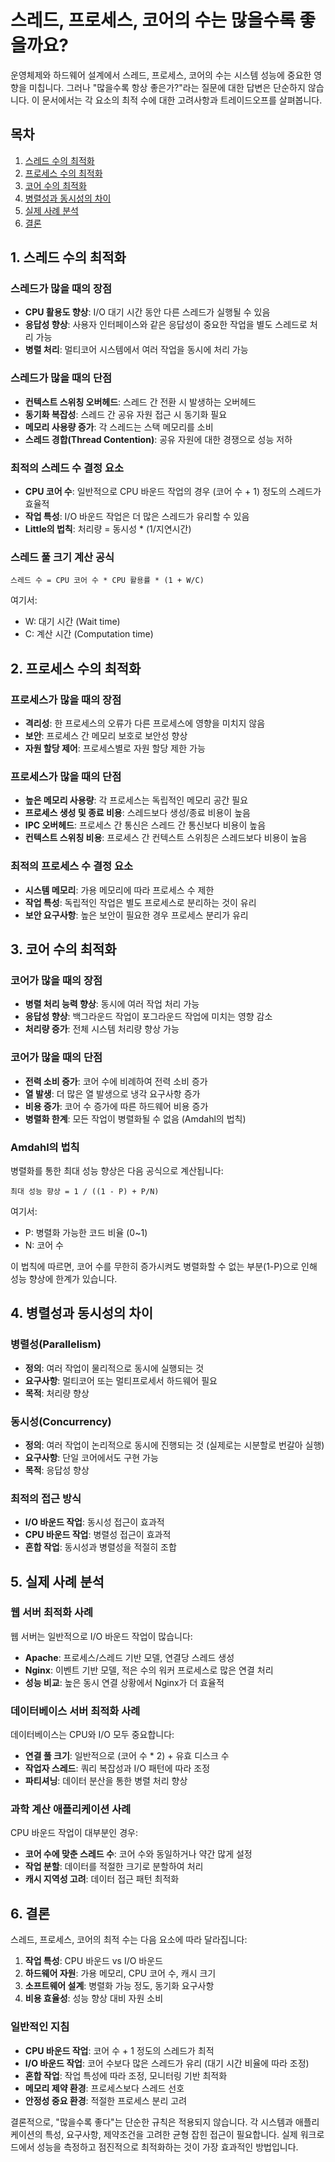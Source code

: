 # 스레드, 프로세스, 코어의 수는 많을수록 좋을까요?

운영체제와 하드웨어 설계에서 스레드, 프로세스, 코어의 수는 시스템 성능에 중요한 영향을 미칩니다. 그러나 "많을수록 항상 좋은가?"라는 질문에 대한 답변은 단순하지 않습니다. 이 문서에서는 각 요소의 최적 수에 대한 고려사항과 트레이드오프를 살펴봅니다.

## 목차
1. [스레드 수의 최적화](#1-스레드-수의-최적화)
2. [프로세스 수의 최적화](#2-프로세스-수의-최적화)
3. [코어 수의 최적화](#3-코어-수의-최적화)
4. [병렬성과 동시성의 차이](#4-병렬성과-동시성의-차이)
5. [실제 사례 분석](#5-실제-사례-분석)
6. [결론](#6-결론)

## 1. 스레드 수의 최적화

### 스레드가 많을 때의 장점
- **CPU 활용도 향상**: I/O 대기 시간 동안 다른 스레드가 실행될 수 있음
- **응답성 향상**: 사용자 인터페이스와 같은 응답성이 중요한 작업을 별도 스레드로 처리 가능
- **병렬 처리**: 멀티코어 시스템에서 여러 작업을 동시에 처리 가능

### 스레드가 많을 때의 단점
- **컨텍스트 스위칭 오버헤드**: 스레드 간 전환 시 발생하는 오버헤드
- **동기화 복잡성**: 스레드 간 공유 자원 접근 시 동기화 필요
- **메모리 사용량 증가**: 각 스레드는 스택 메모리를 소비
- **스레드 경합(Thread Contention)**: 공유 자원에 대한 경쟁으로 성능 저하

### 최적의 스레드 수 결정 요소
- **CPU 코어 수**: 일반적으로 CPU 바운드 작업의 경우 (코어 수 + 1) 정도의 스레드가 효율적
- **작업 특성**: I/O 바운드 작업은 더 많은 스레드가 유리할 수 있음
- **Little의 법칙**: 처리량 = 동시성 * (1/지연시간)

### 스레드 풀 크기 계산 공식
```
스레드 수 = CPU 코어 수 * CPU 활용률 * (1 + W/C)
```
여기서:
- W: 대기 시간 (Wait time)
- C: 계산 시간 (Computation time)

## 2. 프로세스 수의 최적화

### 프로세스가 많을 때의 장점
- **격리성**: 한 프로세스의 오류가 다른 프로세스에 영향을 미치지 않음
- **보안**: 프로세스 간 메모리 보호로 보안성 향상
- **자원 할당 제어**: 프로세스별로 자원 할당 제한 가능

### 프로세스가 많을 때의 단점
- **높은 메모리 사용량**: 각 프로세스는 독립적인 메모리 공간 필요
- **프로세스 생성 및 종료 비용**: 스레드보다 생성/종료 비용이 높음
- **IPC 오버헤드**: 프로세스 간 통신은 스레드 간 통신보다 비용이 높음
- **컨텍스트 스위칭 비용**: 프로세스 간 컨텍스트 스위칭은 스레드보다 비용이 높음

### 최적의 프로세스 수 결정 요소
- **시스템 메모리**: 가용 메모리에 따라 프로세스 수 제한
- **작업 특성**: 독립적인 작업은 별도 프로세스로 분리하는 것이 유리
- **보안 요구사항**: 높은 보안이 필요한 경우 프로세스 분리가 유리

## 3. 코어 수의 최적화

### 코어가 많을 때의 장점
- **병렬 처리 능력 향상**: 동시에 여러 작업 처리 가능
- **응답성 향상**: 백그라운드 작업이 포그라운드 작업에 미치는 영향 감소
- **처리량 증가**: 전체 시스템 처리량 향상 가능

### 코어가 많을 때의 단점
- **전력 소비 증가**: 코어 수에 비례하여 전력 소비 증가
- **열 발생**: 더 많은 열 발생으로 냉각 요구사항 증가
- **비용 증가**: 코어 수 증가에 따른 하드웨어 비용 증가
- **병렬화 한계**: 모든 작업이 병렬화될 수 없음 (Amdahl의 법칙)

### Amdahl의 법칙
병렬화를 통한 최대 성능 향상은 다음 공식으로 계산됩니다:
```
최대 성능 향상 = 1 / ((1 - P) + P/N)
```
여기서:
- P: 병렬화 가능한 코드 비율 (0~1)
- N: 코어 수

이 법칙에 따르면, 코어 수를 무한히 증가시켜도 병렬화할 수 없는 부분(1-P)으로 인해 성능 향상에 한계가 있습니다.

## 4. 병렬성과 동시성의 차이

### 병렬성(Parallelism)
- **정의**: 여러 작업이 물리적으로 동시에 실행되는 것
- **요구사항**: 멀티코어 또는 멀티프로세서 하드웨어 필요
- **목적**: 처리량 향상

### 동시성(Concurrency)
- **정의**: 여러 작업이 논리적으로 동시에 진행되는 것 (실제로는 시분할로 번갈아 실행)
- **요구사항**: 단일 코어에서도 구현 가능
- **목적**: 응답성 향상

### 최적의 접근 방식
- **I/O 바운드 작업**: 동시성 접근이 효과적
- **CPU 바운드 작업**: 병렬성 접근이 효과적
- **혼합 작업**: 동시성과 병렬성을 적절히 조합

## 5. 실제 사례 분석

### 웹 서버 최적화 사례
웹 서버는 일반적으로 I/O 바운드 작업이 많습니다:
- **Apache**: 프로세스/스레드 기반 모델, 연결당 스레드 생성
- **Nginx**: 이벤트 기반 모델, 적은 수의 워커 프로세스로 많은 연결 처리
- **성능 비교**: 높은 동시 연결 상황에서 Nginx가 더 효율적

### 데이터베이스 서버 최적화 사례
데이터베이스는 CPU와 I/O 모두 중요합니다:
- **연결 풀 크기**: 일반적으로 (코어 수 * 2) + 유효 디스크 수
- **작업자 스레드**: 쿼리 복잡성과 I/O 패턴에 따라 조정
- **파티셔닝**: 데이터 분산을 통한 병렬 처리 향상

### 과학 계산 애플리케이션 사례
CPU 바운드 작업이 대부분인 경우:
- **코어 수에 맞춘 스레드 수**: 코어 수와 동일하거나 약간 많게 설정
- **작업 분할**: 데이터를 적절한 크기로 분할하여 처리
- **캐시 지역성 고려**: 데이터 접근 패턴 최적화

## 6. 결론

스레드, 프로세스, 코어의 최적 수는 다음 요소에 따라 달라집니다:

1. **작업 특성**: CPU 바운드 vs I/O 바운드
2. **하드웨어 자원**: 가용 메모리, CPU 코어 수, 캐시 크기
3. **소프트웨어 설계**: 병렬화 가능 정도, 동기화 요구사항
4. **비용 효율성**: 성능 향상 대비 자원 소비

### 일반적인 지침

- **CPU 바운드 작업**: 코어 수 + 1 정도의 스레드가 최적
- **I/O 바운드 작업**: 코어 수보다 많은 스레드가 유리 (대기 시간 비율에 따라 조정)
- **혼합 작업**: 작업 특성에 따라 조정, 모니터링 기반 최적화
- **메모리 제약 환경**: 프로세스보다 스레드 선호
- **안정성 중요 환경**: 적절한 프로세스 분리 고려

결론적으로, "많을수록 좋다"는 단순한 규칙은 적용되지 않습니다. 각 시스템과 애플리케이션의 특성, 요구사항, 제약조건을 고려한 균형 잡힌 접근이 필요합니다. 실제 워크로드에서 성능을 측정하고 점진적으로 최적화하는 것이 가장 효과적인 방법입니다.